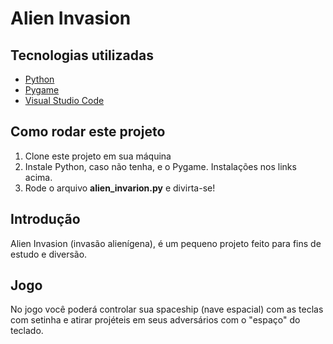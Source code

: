 # Alien Invasion


## Tecnologias utilizadas
* [Python](https://www.python.org/)
* [Pygame](https://www.pygame.org/wiki/GettingStarted)
* [Visual Studio Code](https://code.visualstudio.com/)

## Como rodar este projeto

1. Clone este projeto em sua máquina
2. Instale Python, caso não tenha, e o Pygame. Instalações nos links acima.
3. Rode o arquivo **alien_invarion.py** e divirta-se!

## Introdução
Alien Invasion (invasão alienígena), é um pequeno projeto feito para fins de estudo e diversão.

## Jogo
No jogo você poderá controlar sua spaceship (nave espacial) com as teclas com setinha e atirar projéteis em seus adversários com o "espaço" do teclado.



